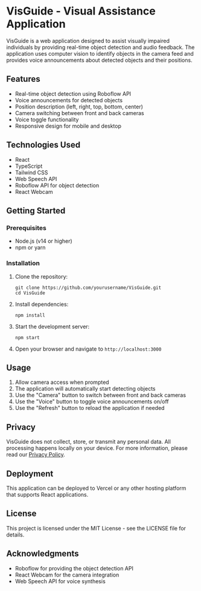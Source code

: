 # VisGuide - Visual Assistance Application

VisGuide is a web application designed to assist visually impaired individuals by providing real-time object detection and audio feedback. The application uses computer vision to identify objects in the camera feed and provides voice announcements about detected objects and their positions.

## Features

- Real-time object detection using Roboflow API
- Voice announcements for detected objects
- Position description (left, right, top, bottom, center)
- Camera switching between front and back cameras
- Voice toggle functionality
- Responsive design for mobile and desktop

## Technologies Used

- React
- TypeScript
- Tailwind CSS
- Web Speech API
- Roboflow API for object detection
- React Webcam

## Getting Started

### Prerequisites

- Node.js (v14 or higher)
- npm or yarn

### Installation

1. Clone the repository:
   ```
   git clone https://github.com/yourusername/VisGuide.git
   cd VisGuide
   ```

2. Install dependencies:
   ```
   npm install
   ```

3. Start the development server:
   ```
   npm start
   ```

4. Open your browser and navigate to `http://localhost:3000`

## Usage

1. Allow camera access when prompted
2. The application will automatically start detecting objects
3. Use the "Camera" button to switch between front and back cameras
4. Use the "Voice" button to toggle voice announcements on/off
5. Use the "Refresh" button to reload the application if needed

## Privacy

VisGuide does not collect, store, or transmit any personal data. All processing happens locally on your device. For more information, please read our [Privacy Policy](PRIVACY_POLICY.md).

## Deployment

This application can be deployed to Vercel or any other hosting platform that supports React applications.

## License

This project is licensed under the MIT License - see the LICENSE file for details.

## Acknowledgments

- Roboflow for providing the object detection API
- React Webcam for the camera integration
- Web Speech API for voice synthesis
